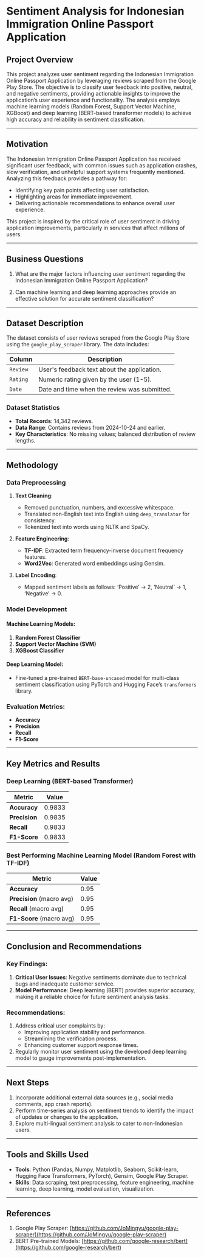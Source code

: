 # Sentiment Analysis for Indonesian Immigration Online Passport Application

## Project Overview

This project analyzes user sentiment regarding the Indonesian Immigration Online Passport Application by leveraging reviews scraped from the Google Play Store. The objective is to classify user feedback into positive, neutral, and negative sentiments, providing actionable insights to improve the application’s user experience and functionality. The analysis employs machine learning models (Random Forest, Support Vector Machine, XGBoost) and deep learning (BERT-based transformer models) to achieve high accuracy and reliability in sentiment classification.

---

## Motivation

The Indonesian Immigration Online Passport Application has received significant user feedback, with common issues such as application crashes, slow verification, and unhelpful support systems frequently mentioned. Analyzing this feedback provides a pathway for:
- Identifying key pain points affecting user satisfaction.
- Highlighting areas for immediate improvement.
- Delivering actionable recommendations to enhance overall user experience.

This project is inspired by the critical role of user sentiment in driving application improvements, particularly in services that affect millions of users.

---

## Business Questions

1. What are the major factors influencing user sentiment regarding the Indonesian Immigration Online Passport Application?
<!--2. How do positive, neutral, and negative sentiments distribute across user reviews?-->
2. Can machine learning and deep learning approaches provide an effective solution for accurate sentiment classification?

---

## Dataset Description

The dataset consists of user reviews scraped from the Google Play Store using the `google_play_scraper` library. The data includes:

| **Column** | **Description** |
|------------|-----------------|
| `Review`   | User's feedback text about the application. |
| `Rating`   | Numeric rating given by the user (1-5). |
| `Date`     | Date and time when the review was submitted. |

### Dataset Statistics
- **Total Records**: 14,342 reviews.
- **Data Range**: Contains reviews from 2024-10-24 and earlier.
- **Key Characteristics**: No missing values; balanced distribution of review lengths.

---

## Methodology

### Data Preprocessing

1. **Text Cleaning**:
   - Removed punctuation, numbers, and excessive whitespace.
   - Translated non-English text into English using `deep_translator` for consistency.
   - Tokenized text into words using NLTK and SpaCy.

2. **Feature Engineering**:
   - **TF-IDF**: Extracted term frequency-inverse document frequency features.
   - **Word2Vec**: Generated word embeddings using Gensim.

3. **Label Encoding**:
   - Mapped sentiment labels as follows: ‘Positive’ -> 2, ‘Neutral’ -> 1, ‘Negative’ -> 0.

### Model Development

#### Machine Learning Models:
1. **Random Forest Classifier**
2. **Support Vector Machine (SVM)**
3. **XGBoost Classifier**

#### Deep Learning Model:
- Fine-tuned a pre-trained `BERT-base-uncased` model for multi-class sentiment classification using PyTorch and Hugging Face’s `transformers` library.

### Evaluation Metrics:
- **Accuracy**
- **Precision**
- **Recall**
- **F1-Score**

---

## Key Metrics and Results

### Deep Learning (BERT-based Transformer)
| Metric      | Value |
|-------------|-------|
| **Accuracy**| 0.9833|
| **Precision**| 0.9835|
| **Recall**  | 0.9833|
| **F1-Score**| 0.9833|

### Best Performing Machine Learning Model (Random Forest with TF-IDF)
| Metric      | Value |
|-------------|-------|
| **Accuracy**| 0.95|
| **Precision** (macro avg) | 0.95|
| **Recall** (macro avg) | 0.95|
| **F1-Score** (macro avg) | 0.95|

<!--


Visualization
Sentiment Distribution Bar Chart: A bar chart was created to visualize the distribution of sentiments from over 14,000 user reviews of the Indonesian Immigration Online Passport Application. The chart shows the count of reviews categorized as Neutral, Positive, and Negative, providing a clear overview of user sentiment distribution.
Word Cloud: A word cloud was generated from the translated reviews to highlight the most frequently mentioned words, giving insight into common themes and issues discussed by users. Key terms like "application," "difficult," "time," "quota," "error," and "fix" were prominent, indicating user focus and pain points.

Results and Insights
Sentiment Distribution: The analysis revealed that the majority of reviews (6,321) were Neutral, suggesting a significant portion of users had a lukewarm or indifferent experience. Negative sentiments were substantial with 4,966 reviews, while Positive reviews were the least common at 2,677. This indicates a need for addressing user dissatisfaction.
Word Cloud Insights: The word cloud emphasized user frustrations with the application process, highlighting issues like difficulty in use, time-related complaints, technical errors, and quota restrictions. Positive aspects were also noted, with words like "easy" and "good" appearing, though less frequently.

Conclusion and Recommendations
Key Findings:
The majority of user feedback on the application is neutral, with a significant portion expressing negative sentiments, pointing to areas needing improvement in user experience.
Common themes in user feedback include complexity of the application process, long processing times, technical glitches, and quota limitations, with some acknowledgment of positive aspects.

Recommendations:
Simplify User Interface and Process: Enhance the application's user interface to make the process more intuitive and less complicated, reducing user frustration as highlighted by the word "difficult" in the word cloud.
Improve Technical Stability: Address the technical issues like errors and bugs, as seen with words like "error" and "fix" in the word cloud, to ensure a smoother user experience.
Optimize Processing Times: Focus on reducing wait times and speeding up the application process, which was a significant concern reflected by the prominence of "time" in the word cloud.
Increase Quota Availability: Review and possibly increase the availability of quotas or provide clearer information on quota management, as "quota" was a notable concern in user reviews.

These insights and recommendations are derived from the sentiment distribution and word cloud analysis, aiming to enhance user satisfaction with the Indonesian Immigration Online Passport Application. -->

---

## Conclusion and Recommendations

### Key Findings:
1. **Critical User Issues**: Negative sentiments dominate due to technical bugs and inadequate customer service.
2. **Model Performance**: Deep learning (BERT) provides superior accuracy, making it a reliable choice for future sentiment analysis tasks.

### Recommendations:
1. Address critical user complaints by:
   - Improving application stability and performance.
   - Streamlining the verification process.
   - Enhancing customer support response times.
2. Regularly monitor user sentiment using the developed deep learning model to gauge improvements post-implementation.

---

## Next Steps
1. Incorporate additional external data sources (e.g., social media comments, app crash reports).
2. Perform time-series analysis on sentiment trends to identify the impact of updates or changes to the application.
3. Explore multi-lingual sentiment analysis to cater to non-Indonesian users.

---

## Tools and Skills Used
- **Tools**: Python (Pandas, Numpy, Matplotlib, Seaborn, Scikit-learn, Hugging Face Transformers, PyTorch), Gensim, Google Play Scraper.
- **Skills**: Data scraping, text preprocessing, feature engineering, machine learning, deep learning, model evaluation, visualization.

---

## References
1. Google Play Scraper: [https://github.com/JoMingyu/google-play-scraper](https://github.com/JoMingyu/google-play-scraper)
2. BERT Pre-trained Models: [https://github.com/google-research/bert](https://github.com/google-research/bert)
